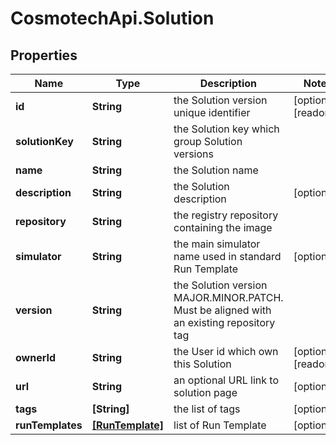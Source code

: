 # CosmotechApi.Solution

## Properties

Name | Type | Description | Notes
------------ | ------------- | ------------- | -------------
**id** | **String** | the Solution version unique identifier | [optional] [readonly] 
**solutionKey** | **String** | the Solution key which group Solution versions | 
**name** | **String** | the Solution name | 
**description** | **String** | the Solution description | [optional] 
**repository** | **String** | the registry repository containing the image | 
**simulator** | **String** | the main simulator name used in standard Run Template | [optional] 
**version** | **String** | the Solution version MAJOR.MINOR.PATCH. Must be aligned with an existing repository tag | 
**ownerId** | **String** | the User id which own this Solution | [optional] [readonly] 
**url** | **String** | an optional URL link to solution page | [optional] 
**tags** | **[String]** | the list of tags | [optional] 
**runTemplates** | [**[RunTemplate]**](RunTemplate.md) | list of Run Template | [optional] 


